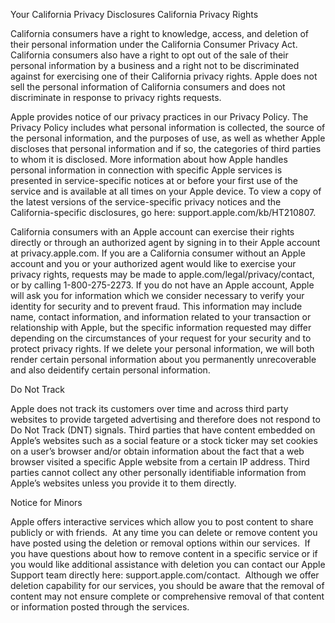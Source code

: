 Your California Privacy Disclosures California Privacy Rights

California consumers have a right to knowledge, access, and deletion of their personal information under the California Consumer Privacy Act. California consumers also have a right to opt out of the sale of their personal information by a business and a right not to be discriminated against for exercising one of their California privacy rights. Apple does not sell the personal information of California consumers and does not discriminate in response to privacy rights requests.

Apple provides notice of our privacy practices in our Privacy Policy. The Privacy Policy includes what personal information is collected, the source of the personal information, and the purposes of use, as well as whether Apple discloses that personal information and if so, the categories of third parties to whom it is disclosed. More information about how Apple handles personal information in connection with specific Apple services is presented in service-specific notices at or before your first use of the service and is available at all times on your Apple device. To view a copy of the latest versions of the service-specific privacy notices and the California-specific disclosures, go here: support.apple.com/kb/HT210807.

California consumers with an Apple account can exercise their rights directly or through an authorized agent by signing in to their Apple account at privacy.apple.com. If you are a California consumer without an Apple account and you or your authorized agent would like to exercise your privacy rights, requests may be made to apple.com/legal/privacy/contact, or by calling 1-800-275-2273. If you do not have an Apple account, Apple will ask you for information which we consider necessary to verify your identity for security and to prevent fraud. This information may include name, contact information, and information related to your transaction or relationship with Apple, but the specific information requested may differ depending on the circumstances of your request for your security and to protect privacy rights. If we delete your personal information, we will both render certain personal information about you permanently unrecoverable and also deidentify certain personal information.

Do Not Track

Apple does not track its customers over time and across third party websites to provide targeted advertising and therefore does not respond to Do Not Track (DNT) signals. Third parties that have content embedded on Apple’s websites such as a social feature or a stock ticker may set cookies on a user’s browser and/or obtain information about the fact that a web browser visited a specific Apple website from a certain IP address. Third parties cannot collect any other personally identifiable information from Apple’s websites unless you provide it to them directly.

Notice for Minors

Apple offers interactive services which allow you to post content to share publicly or with friends.  At any time you can delete or remove content you have posted using the deletion or removal options within our services.  If you have questions about how to remove content in a specific service or if you would like additional assistance with deletion you can contact our Apple Support team directly here: support.apple.com/contact.  Although we offer deletion capability for our services, you should be aware that the removal of content may not ensure complete or comprehensive removal of that content or information posted through the services.